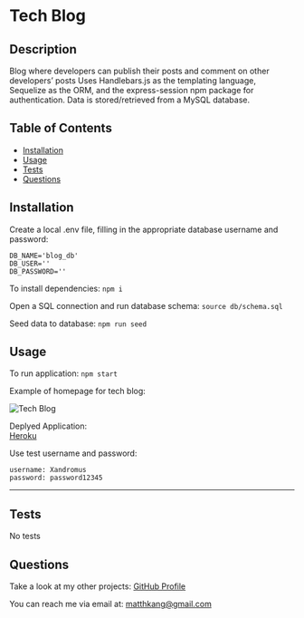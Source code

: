 # Tech Blog

## Description

Blog where developers can publish their posts and comment on other developers’ posts
Uses Handlebars.js as the templating language, Sequelize as the ORM, and the express-session npm package for authentication. Data is stored/retrieved from a MySQL database.

## Table of Contents

- [Installation](#installation)
- [Usage](#usage)
- [Tests](#tests)
- [Questions](#questions)

## Installation

Create a local .env file, filling in the appropriate database username and password:  
```
DB_NAME='blog_db'  
DB_USER=''  
DB_PASSWORD=''
```

To install dependencies:
```npm i```

Open a SQL connection and run database schema:
```source db/schema.sql```

Seed data to database:
```npm run seed```

## Usage

To run application:
```npm start```

Example of homepage for tech blog:

![Tech Blog](images/tech-blog.png)

Deplyed Application:  
[Heroku](https://github.com/matthkang)

Use test username and password:
```
username: Xandromus
password: password12345
```

---

## Tests

No tests

## Questions

Take a look at my other projects: [GitHub Profile](tech-blog-mk-be274da16b7b.herokuapp.com)

You can reach me via email at: [matthkang@gmail.com](mailto:matthkang@gmail.com)